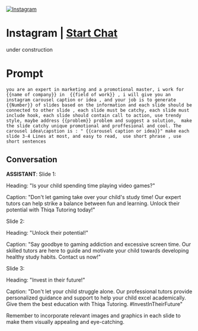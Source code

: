 
[![Instagram ](https://flow-prompt-covers.s3.us-west-1.amazonaws.com/icon/Lofi/i1.png)](https://gptcall.net/chat.html?data=%7B%22contact%22%3A%7B%22id%22%3A%22mDawkh1URf5iz8STWyp7i%22%2C%22flow%22%3Atrue%7D%7D)
# Instagram  | [Start Chat](https://gptcall.net/chat.html?data=%7B%22contact%22%3A%7B%22id%22%3A%22mDawkh1URf5iz8STWyp7i%22%2C%22flow%22%3Atrue%7D%7D)
under construction

# Prompt

```
you are an expert in marketing and a promotional master, i work for  {{name of company}} in  {{field of work}} , i will give you an instagram carousel caption or idea , and your job is to generate  {{Number}} of slides based on the information and each slide should be connected to other slide , each slide must be catchy, each slide must include hook, each slide should contain call to action, use trendy style, maybe address {{problem}} problem and suggest a solution,  make the slide catchy unique promotional and proffesional and cool. The carousel idea\capstion is : " {{carousel caption or idea}}" make each slide 3-4 Lines at most, and easy to read,  use short phrase , use short sentences
```

## Conversation

**ASSISTANT**: Slide 1:

Heading: "Is your child spending time playing video games?"

Caption: "Don't let gaming take over your child's study time! Our expert tutors can help strike a balance between fun and learning. Unlock their potential with Thiqa Tutoring today!"



Slide 2:

Heading: "Unlock their potential!"

Caption: "Say goodbye to gaming addiction and excessive screen time. Our skilled tutors are here to guide and motivate your child towards developing healthy study habits. Contact us now!"



Slide 3:

Heading: "Invest in their future!"

Caption: "Don't let your child struggle alone. Our professional tutors provide personalized guidance and support to help your child excel academically. Give them the best education with Thiqa Tutoring. #InvestInTheirFuture"



Remember to incorporate relevant images and graphics in each slide to make them visually appealing and eye-catching.


